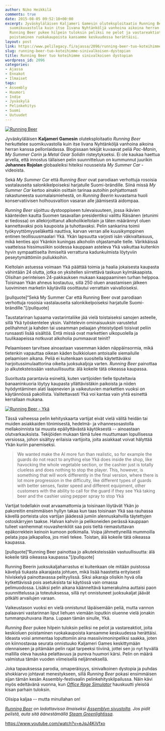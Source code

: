 ```yaml
---
author: Niko Heikkilä
comments: true
date: 2015-08-05 09:52:18+00:00
excerpt: Jyväskyläläisen Kaljameri Gamesin oluteksploitaatio Running Beer herkuttelee
  suomikuvastolla kuin itse Iivana Nyhtänköljä vanhoina aikoina herran kanssa pellonlaidassa.
  Running Beer pukee hilpein tuloksin peliksi ne pelot ja vastareaktiot, joita keskioluen
  poistaminen ruokakaupoista kansamme keskuudessa herättäisi.
layout: post
link: https://www.pelilegacy.fi/ajassa/2096/running-beer-tuo-koteihimme-sinivalkoisen-dystopian
slug: running-beer-tuo-koteihimme-sinivalkoisen-dystopian
title: Running Beer tuo koteihimme sinivalkoisen dystopian
wordpress_id: 2096
categories:
- Ajassa
- Ennakot
- Ilmaiset
tags:
- Assembly
- Huumori
- Indie
- Jyväskylä
- Pelinkehitys
- Suomi
- Uutuudet
---
```




[![Running Beer](http://www.pelilegacy.fi/wp-content/uploads/2015/08/ennakko_runningbeer.jpg)](http://www.pelilegacy.fi/wp-content/uploads/2015/08/ennakko_runningbeer.jpg)

Jyväskyläläisen **Kaljameri Gamesin** oluteksploitaatio _Running Beer_ herkuttelee suomikuvastolla kuin itse Iivana Nyhtänköljä vanhoina aikoina herran kanssa pellonlaidassa. Blogissaan tekijät kuvaavat peliä _Pac-Manin_, _My Summer Carin_ ja _Metal Gear Solidin_ risteytykseksi. Ei ole kaukaa haettua arvella, että innostus tällaisen pelin suunnitteluun on kummunnut juurikin **Johannes Rojolan** globaaleiksi hiteiksi nousseista _My Summer Car_ -videoista.

Sekä _My Summer Car_ että _Running Beer_ ovat parodiaan verhottuja rosoisia vastalauseita salonkikelpoiseksi harjatulle Suomi-brändille. Siinä missä _My Summer Car_ kertoo ainakin osittain tarinaa autoihin pohjattomasti rakastuneesta suomalaismiehestä, on _Running Beerin_ kuvastama huoli konservatiivisen holhousvaltion vasaran alle jäämisestä aidompaa.

_Running Beer_ sijoittuu dystooppiseen tulevaisuuteen, jossa ikävien käänteiden kautta Suomen tasavallan presidentiksi valittu Räisänen (etunimi ei tiedossa) on allekirjoittanut alkoholikieltolain ja täten määrännyt oluen kannettavaksi pois kaupoista ja tuhottavaksi. Pelin sankarina toimii työkyvyttömyyseläkettä nauttiva, karvan verran alle kuusikymppinen entinen teollisuusmaalari Ykä. Ykän lapsuutta varjosti isän väkivaltaisuus, mikä kenties ajoi Ykänkin kuningas alkoholin ohjastamalle tielle. Värikkäissä vaatteissa hissimusiikin soidessa kauppaan asteleva Ykä vaikuttaa kuitenkin hyvin sympaattiselta ihmiseltä verrattuna kadunkulmista löytyviin peseytymättömiin puliukkoihin.

Kieltolain astuessa voimaan Ykä päättää toimia ja haalia jokaisesta kaupasta vähintään 24 olutta, jotka on yksitellen siirrettävä taskuun kylmäkaapista. Olisihan perinteisen 24-pakkauksen mukaan kaappaaminen turhan helppoa. Toisinaan Ykän ahneus kostautuu, sillä 250 oluen anastamisen jälkeen luoviminen marketin käytävillä osoittautui verrattain vaivalloiseksi.

[pullquote]“Sekä My Summer Car että Running Beer ovat parodiaan verhottuja rosoisia vastalauseita salonkikelpoiseksi harjatulle Suomi-brändille.”[/pullquote]

Taustatarinan lupaama vastarintaliike jää vielä toistaiseksi sanojen asteelle, sillä Ykä työskentelee yksin. Vaihtelevin ominaisuuksin varustetut pelihahmot ja kahden tai useamman pelaajan yhteistyöpeli toisivat peliin runsaasti lisää sisältöä. Entä missä ovat markettien ulkopuolella ja tuulikaapeissa notkuvat alkoholia pummaavat teinit?

Pelaamiseen tarvitsee ainoastaan vasemman käden näppäinsormia, mikä tietenkin vapauttaa oikean käden bulkkioluen antoisalle siemailulle pelaamisen aikana. Peliä ei kuitenkaan suositella käytettäväksi harjoitussimulaattorina oikeita juoksukaljoja varten. _Running Beer_ painottaa jo alkuteksteissään vastuullisuutta: älä kokeile tätä oikeassa kaupassa.

Suoritusta parantavia esineitä, kuten vartijoiden tielle tiputeltavia banaaninkuoria löytyy kaupasta yllättävistäkin paikoista ja niiden hyödyntäminen alati laajenevien ja vaikeutuvien markettien vuoksi on käytännössä pakollista. Valitettavasti Ykä voi kantaa vain yhtä esinettä kerrallaan mukana.

[![Running Beer - Ykä](http://www.pelilegacy.fi/wp-content/uploads/2015/08/runningbeer_yka.jpg)](http://www.pelilegacy.fi/wp-content/uploads/2015/08/runningbeer_yka.jpg)

Tässä vaiheessa pelin kehityskaarta vartijat eivät vielä välitä heidän tai muiden asiakkaiden tönimisestä, hedelmä- ja vihannesosastolla mellakoinnista tai muusta epäilyttävästä käytöksestä -- ainoastaan olutvarkauksista. Tekijöiden mukaan tämä tulee muuttumaan lopullisessa versiossa, johon sisältyy erilaisia vartijoita, joita asiakkaat voivat hälyttää Ykän kuriin panemiseksi.



<blockquote>We wanted make the AI more fun than realistic, so for example the guards do not react to anything else Ykä does inside the shop, like havocking the whole vegetable section, or the cashier just is totally clueless and does nothing to stop the player. This, however, is something that will work differently in the final version, where there is lot more progression in the difficulty, like different types of guards with better senses, faster speed and different equipment, other customers with the ability to call for the guard if they see Ykä taking beer and the cashier using pepper spray to stop Ykä</blockquote>



Vartijat todellakin ovat arvaamattomia ja toisinaan löytävät Ykän jo pakoreitin ensimmäisen hyllyn takaa kun taas toisinaan Ykä saa rauhassa kävellä porteista ulos vartijan jäädessä jumiin alennuskahvilla täytettyjen ostoskärryjen taakse. Halvan kahvin ja pelikoneiden perässä kauppaan tulleet vanhemmat rouvashenkilöt saa pois tieltä riemastuttavan epäkorrektein keinoin kumoon potkimalla. Voipa jähmettyneillä mummoilla pelata jopa jalkapalloa, jos mieli tekee. Toistan, älä kokeile tätä oikeassa kaupassa.

[pullquote]“Running Beer painottaa jo alkuteksteissään vastuullisuutta: älä kokeile tätä oikeassa kaupassa.”[/pullquote]

Running Beerin juoksukaljaharrastus ei kuitenkaan ole mitään puistossa kävelyä tiukasta aikarajasta johtuen, mikä lisää haastetta erityisesti hiiviskelyä painottavassa pelityylissä. Siksi aikaraja olisikin hyvä olla kytkettävissä pois asetuksista tai käytössä vain omassa pelimuodossa. Lisäksi pelin aikana käänneltävä kamerakulma auttaisi paon suunnittelussa ja toteutuksessa, sillä nyt onnistuneet juoksukaljat jäävät pitkälti arvailujen varaan.

Vaikeustason vuoksi en vielä onnistunut läpäisemään peliä, mutta vannon palaavani vastarinnan liput liehuen viemään loputkin oluenne vielä jonakin tummanpuhuvana iltana. Lupaan tämän sinulle, Ykä.

_Running Beer_ pukee hilpein tuloksin peliksi ne pelot ja vastareaktiot, joita keskioluen poistaminen ruokakaupoista kansamme keskuudessa herättäisi. Ideasta voisi ammentaa loputtomiin aina massiivimoninpeliksi saakka, joten on kiinnostavaa seurata onnistuuko Kaljameri Games keskittymään olennaiseen ja pitämään pelin rajat tarpeeksi tiiviinä, jottei sen jo nyt hyvällä mallilla oleva hauska pelattavuus ja pureva huumori kärsi. Pelin on määrä valmistua tämän vuoden viimeisellä neljänneksellä.

Joka tapauksessa parodia, omaperäisyys, sinivalkoinen dystopia ja puhdas shokkiarvo johtavat menestykseen, sillä _Running Beer_ pokasi ensimmäisen sijan tämän kesän Assembly-festivaalin pelinkehityskilpailussa. Näin kävi myös edeltävänä vuonna, kun _[Office Rage Simulator](https://www.youtube.com/watch?v=_6AeZLFKwl8)_ hauskuutti yleisöä kisan parhain tuloksin.

Olisipa kaljaa -- mutta minullahan on!

_[Running Beer](http://kaljamerigames.blogspot.fi/) on ladattavissa ilmaiseksi [Assemblyn sivustolta](http://media.assembly.org/gamedev/2015/running_beer_by_kaljameri_games_v4.zip). Jos pidit pelistä, auta sitä äänestämällä [Steam Greenlightissa](http://steamcommunity.com/sharedfiles/filedetails/?id=505621642)._

https://www.youtube.com/watch?v=eJqJ4KiVfxo
